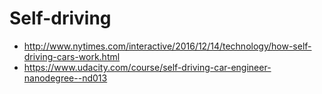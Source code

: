 Self-driving
=========

* http://www.nytimes.com/interactive/2016/12/14/technology/how-self-driving-cars-work.html
* https://www.udacity.com/course/self-driving-car-engineer-nanodegree--nd013
